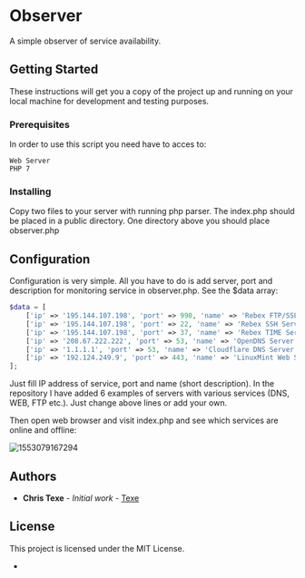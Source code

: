 # Observer

A simple observer of service availability. 

## Getting Started

These instructions will get you a copy of the project up and running on your local machine for development and testing purposes.

### Prerequisites

In order to use this script you need have to acces to:

```
Web Server
PHP 7
```

### Installing

Copy two files to your server with running php parser. The index.php should be placed in a public directory. One directory above you should place observer.php

## Configuration

Configuration is very simple. All you have to do is add server, port and description for monitoring service in observer.php. See the $data array:

```php
$data = [
	['ip' => '195.144.107.198', 'port' => 990, 'name' => 'Rebex FTP/SSL Server'],
	['ip' => '195.144.107.198', 'port' => 22, 'name' => 'Rebex SSH Server'],
	['ip' => '195.144.107.198', 'port' => 37, 'name' => 'Rebex TIME Server'],
	['ip' => '208.67.222.222', 'port' => 53, 'name' => 'OpenDNS Server'],
	['ip' => '1.1.1.1', 'port' => 53, 'name' => 'Cloudflare DNS Server'],
	['ip' => '192.124.249.9', 'port' => 443, 'name' => 'LinuxMint Web Server'],
];
```

Just fill IP address of service, port and name (short description). In the repository I have added 6 examples of servers with various services (DNS, WEB, FTP etc.). Just change above lines or add your own.

Then open web browser and visit index.php and see which services are online and offline:

![1553079167294](/home/dio/Documents/git/observer/ObserverScreenshot.png)

## Authors

* **Chris Texe** - *Initial work* - [Texe](https://github.com/texe)

## License

This project is licensed under the MIT License.

* 

